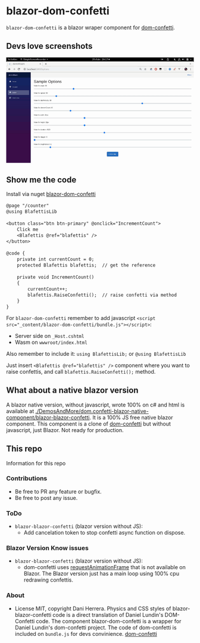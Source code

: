 # blazor-dom-confetti

`blazor-dom-confetti` is a blazor wraper component for [dom-confetti](https://github.com/daniel-lundin/dom-confetti).

## Devs love screenshots

![ScreenShot](./DemosAndMore/ScreenShot/i.gif)

## Show me the code

Install via nuget [blazor-dom-confetti](https://www.nuget.org/packages/blazor-dom-confetti/)

```razor
@page "/counter"
@using BlafettisLib

<button class="btn btn-primary" @onclick="IncrementCount">
    Click me
    <Blafettis @ref="blafettis" />
</button>

@code {
    private int currentCount = 0;
    protected Blafettis blafettis;  // get the reference

    private void IncrementCount()
    {
        currentCount++;
        blafettis.RaiseConfetti();  // raise confetti via method
    }
}
```

For `blazor-dom-confetti` remember to add javascript `<script src="_content/blazor-dom-confetti/bundle.js"></script>`:

* Server side on `_Host.cshtml`
* Wasm on `wwwroot/index.html`

Also remember to include it: `using BlafettisLib;` or `@using BlafettisLib`

Just insert `<Blafettis @ref="blafettis" />` component where you want to raise confettis, and call `blafettis.RaiseConfetti();` method.

## What about a native blazor version

A blazor native version, without javascript, wrote 100% on c# and html is available at [./DemosAndMore/dom.confetti-blazor-native-component/blazor-blazor-confetti](./DemosAndMore/dom.confetti-blazor-native-component/blazor-blazor-confetti). It is a 100% JS free native blazor component. This component is a clone of [dom-confetti](https://github.com/daniel-lundin/dom-confetti) but without javascript, just Blazor. Not ready for production.

## This repo

Information for this repo

### Contributions

* Be free to PR any feature or bugfix.
* Be free to post any issue.

### ToDo

* `blazor-blazor-confetti` (blazor version without JS):
  * Add cancelation token to stop confetti async function on dispose.

### Blazor Version Know issues

* `blazor-blazor-confetti` (blazor version without JS):
  * dom-confetti uses [requestAnimationFrame](https://developer.mozilla.org/es/docs/Web/API/Window/requestAnimationFrame) that is not available on Blazor. The Blazor version just has a main loop using 100% cpu redrawing confettis.

### About

* License MIT, copyright Dani Herrera. Physics and CSS styles of blazor-blazor-confetti code is a direct translation of Daniel Lundin's DOM-Confetti code. The component blazor-dom-confetti is a wrapper for Daniel Lundin's dom-confetti project. The code of dom-confetti is included on `bundle.js` for devs convinience. [dom-confetti](https://github.com/daniel-lundin/dom-confetti)
